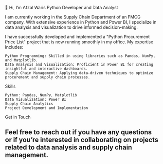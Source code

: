👋 Hi, I’m Afzal Waris
Python Developer and Data Analyst

I am currently working in the Supply Chain Department of an FMCG company. With extensive experience in Python and Power BI, I specialize in data analysis and visualization to drive informed decision-making.


I have successfully developed and implemented a "Python Procurement Price List" project that is now running smoothly in my office. My expertise includes:

    Python Programming: Skilled in using libraries such as Pandas, NumPy, and Matplotlib.
    Data Analysis and Visualization: Proficient in Power BI for creating insightful and interactive dashboards.
    Supply Chain Management: Applying data-driven techniques to optimize procurement and supply chain processes.

Skills

    Python: Pandas, NumPy, Matplotlib
    Data Visualization: Power BI
    Supply Chain Analytics
    Project Development and Implementation

Get in Touch

Feel free to reach out if you have any questions or if you’re interested in collaborating on projects related to data analysis and supply chain management.
- 
<!---
Afzal-Waris-Shiblee/Afzal-Waris-Shiblee is a ✨ special ✨ repository because its `README.md` (this file) appears on your GitHub profile.
You can click the Preview link to take a look at your changes.
--->
